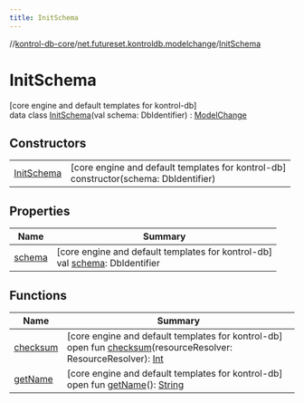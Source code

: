 ```yaml
---
title: InitSchema
---
```

//[kontrol-db-core](../../../index.html)/[net.futureset.kontroldb.modelchange](../index.html)/[InitSchema](index.html)



# InitSchema



[core engine and default templates for kontrol-db]\
data class [InitSchema](index.html)(val schema: DbIdentifier) : [ModelChange](../-model-change/index.html)



## Constructors


| | |
|---|---|
| [InitSchema](-init-schema.html) | [core engine and default templates for kontrol-db]<br>constructor(schema: DbIdentifier) |


## Properties


| Name | Summary |
|---|---|
| [schema](schema.html) | [core engine and default templates for kontrol-db]<br>val [schema](schema.html): DbIdentifier |


## Functions


| Name | Summary |
|---|---|
| [checksum](../-model-change/checksum.html) | [core engine and default templates for kontrol-db]<br>open fun [checksum](../-model-change/checksum.html)(resourceResolver: ResourceResolver): [Int](https://kotlinlang.org/api/latest/jvm/stdlib/kotlin/-int/index.html) |
| [getName](../-model-change/get-name.html) | [core engine and default templates for kontrol-db]<br>open fun [getName](../-model-change/get-name.html)(): [String](https://kotlinlang.org/api/latest/jvm/stdlib/kotlin/-string/index.html) |

